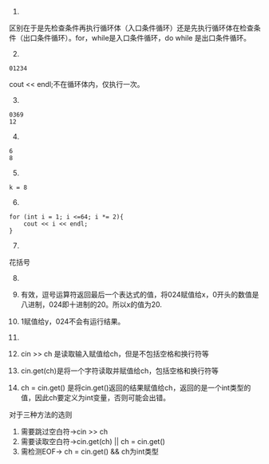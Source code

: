 1.

区别在于是先检查条件再执行循环体（入口条件循环）还是先执行循环体在检查条件（出口条件循环）。for，while是入口条件循环，do while 是出口条件循环。

2.

```
01234
```

cout << endl;不在循环体内，仅执行一次。

3.

```
0369
12
```

4.

```
6
8
```

5.

```
k = 8
```

6.

```
for (int i = 1; i <=64; i *= 2){
	cout << i << endl;
}
```

7.

花括号

8.

1. 有效，逗号运算符返回最后一个表达式的值，将024赋值给x，0开头的数值是八进制，024即十进制的20。所以x的值为20.
2. 1赋值给y，024不会有运行结果。

9.

1. cin >> ch 是读取输入赋值给ch，但是不包括空格和换行符等
2. cin.get(ch)是将一个字符读取并赋值给ch，包括空格和换行符等
3. ch = cin.get() 是将cin.get()返回的结果赋值给ch，返回的是一个int类型的值，因此ch要定义为int变量，否则可能会出错。

对于三种方法的选则

1. 需要跳过空白符->cin >> ch
2. 需要读取空白符->cin.get(ch) || ch = cin.get()
3. 需检测EOF-> ch = cin.get()  && ch为int类型













